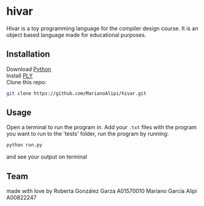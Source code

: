 # hivar

Hivar is a toy programming language for the compiler design course. It is an object based language made for educational purposes.

## Installation
Download [Python](https://www.python.org/downloads/)  
Install [PLY](https://pypi.org/project/ply/)  
Clone this repo:
```bash
git clone https://github.com/MarianoAlipi/hivar.git
```

## Usage
Open a terminal to run the program in.
Add your `.txt` files with the program you want to run to the 'tests' folder, run the program by running:
```bash
python run.py
```
and see your output on terminal


## Team
made with love by 
Roberta González Garza A01570010
Mariano García Alipi A00822247
